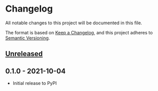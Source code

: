 # Changelog

All notable changes to this project will be documented in this file.

The format is based on [Keep a Changelog](https://keepachangelog.com/en/1.0.0/),
and this project adheres to [Semantic Versioning](https://semver.org/spec/v2.0.0.html).

## [Unreleased]


## 0.1.0 - 2021-10-04

- Initial release to PyPI

[Unreleased]: https://github.com/release-engineering/pubtools-ami/compare/v0.1.0...HEAD
